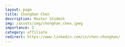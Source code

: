 ```yaml
---
layout: page
title: Chonghan Chen
description: Master Student
img: /assets/img/chonghan_chen.jpeg
importance: 2
category: affiliate
redirect: https://www.linkedin.com/in/chen-chonghan/
---
```

